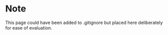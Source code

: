 # Note
This page could have been added to .gitignore but placed here deliberately for ease of evaluation.


 
 
 
 
 
 
